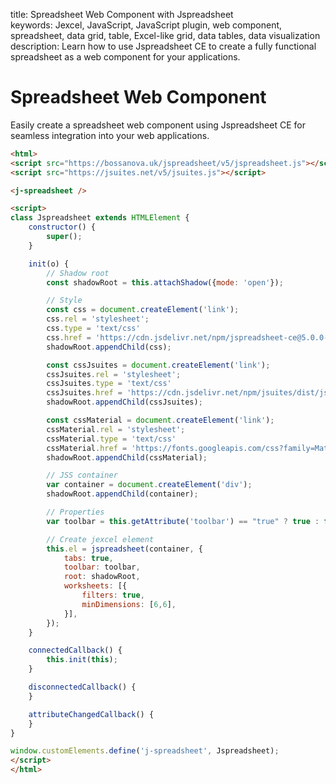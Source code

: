 title: Spreadsheet Web Component with Jspreadsheet  
keywords: Jexcel, JavaScript, JavaScript plugin, web component, spreadsheet, data grid, table, Excel-like grid, data tables, data visualization  
description: Learn how to use Jspreadsheet CE to create a fully functional spreadsheet as a web component for your applications.

# Spreadsheet Web Component

Easily create a spreadsheet web component using Jspreadsheet CE for seamless integration into your web applications.

```html
<html>
<script src="https://bossanova.uk/jspreadsheet/v5/jspreadsheet.js"></script>
<script src="https://jsuites.net/v5/jsuites.js"></script>

<j-spreadsheet />

<script>
class Jspreadsheet extends HTMLElement {
    constructor() {
        super();
    }

    init(o) {
        // Shadow root
        const shadowRoot = this.attachShadow({mode: 'open'});

        // Style
        const css = document.createElement('link');
        css.rel = 'stylesheet';
        css.type = 'text/css'
        css.href = 'https://cdn.jsdelivr.net/npm/jspreadsheet-ce@5.0.0-beta.3/dist/jspreadsheet.min.css';
        shadowRoot.appendChild(css);

        const cssJsuites = document.createElement('link');
        cssJsuites.rel = 'stylesheet';
        cssJsuites.type = 'text/css'
        cssJsuites.href = 'https://cdn.jsdelivr.net/npm/jsuites/dist/jsuites.min.css';
        shadowRoot.appendChild(cssJsuites);

        const cssMaterial = document.createElement('link');
        cssMaterial.rel = 'stylesheet';
        cssMaterial.type = 'text/css'
        cssMaterial.href = 'https://fonts.googleapis.com/css?family=Material+Icons';
        shadowRoot.appendChild(cssMaterial);

        // JSS container
        var container = document.createElement('div');
        shadowRoot.appendChild(container);

        // Properties
        var toolbar = this.getAttribute('toolbar') == "true" ? true : false;

        // Create jexcel element
        this.el = jspreadsheet(container, {
            tabs: true,
            toolbar: toolbar,
            root: shadowRoot,
            worksheets: [{
                filters: true,
                minDimensions: [6,6],
            }],
        });
    }

    connectedCallback() {
        this.init(this);
    }

    disconnectedCallback() {
    }

    attributeChangedCallback() {
    }
}

window.customElements.define('j-spreadsheet', Jspreadsheet);
</script>
</html>
```